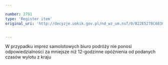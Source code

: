 ```yaml
---

number: 2791
type: 'Register item'
original_uri: 'http://decyzje.uokik.gov.pl/nd_wz_um.nsf/0/B22E5278C683C3F2C1257989002FD5C3?OpenDocument'


---
```


W przypadku imprez samolotowych biuro podróży nie ponosi odpowiedzialności za mniejsze niż 12-godzinne opóźnienia od podanych czasów wylotu z kraju
